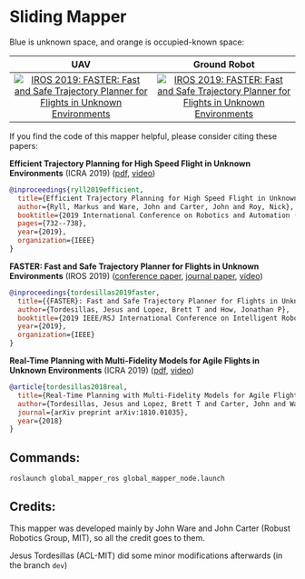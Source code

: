 # Sliding Mapper #

Blue is unknown space, and orange is occupied-known space:

**UAV**               |  **Ground Robot**          | 
:-------------------------:|:-------------------------:|
[![IROS 2019: FASTER: Fast and Safe Trajectory Planner for Flights in Unknown Environments](./imgs/uav_sim.gif)](https://www.youtube.com/watch?v=fkkkgomkX10 "IROS 2019: FASTER: Fast and Safe Trajectory Planner for Flights in Unknown Environments")      |  [![IROS 2019: FASTER: Fast and Safe Trajectory Planner for Flights in Unknown Environments](./imgs/gr_sim.gif)](https://youtu.be/L13k44-krcc "IROS 2019: FASTER: Fast and Safe Trajectory Planner for Flights in Unknown Environments") |  

If you find the code of this mapper helpful, please consider citing these papers:

**Efficient Trajectory Planning for High Speed Flight in Unknown Environments** (ICRA 2019) ([pdf](https://ieeexplore.ieee.org/abstract/document/8793930), [video](https://www.youtube.com/watch?v=Wic0-xyC_i8))
```bibtex
@inproceedings{ryll2019efficient,
  title={Efficient Trajectory Planning for High Speed Flight in Unknown Environments},
  author={Ryll, Markus and Ware, John and Carter, John and Roy, Nick},
  booktitle={2019 International Conference on Robotics and Automation (ICRA)},
  pages={732--738},
  year={2019},
  organization={IEEE}
}
```

**FASTER: Fast and Safe Trajectory Planner for Flights in Unknown Environments** (IROS 2019) ([conference paper](https://arxiv.org/abs/1903.03558), [journal paper](https://arxiv.org/abs/2001.04420), [video](https://www.youtube.com/watch?v=gwV0YRs5IWs))

```bibtex
@inproceedings{tordesillas2019faster,
  title={{FASTER}: Fast and Safe Trajectory Planner for Flights in Unknown Environments},
  author={Tordesillas, Jesus and Lopez, Brett T and How, Jonathan P},
  booktitle={2019 IEEE/RSJ International Conference on Intelligent Robots and Systems (IROS)},
  year={2019},
  organization={IEEE}
}

```

**Real-Time Planning with Multi-Fidelity Models for Agile Flights in Unknown Environments** (ICRA 2019) ([pdf](https://arxiv.org/abs/1810.01035), [video](https://www.youtube.com/watch?v=E4V2_B8x-UI))
```bibtex
@article{tordesillas2018real,
  title={Real-Time Planning with Multi-Fidelity Models for Agile Flights in Unknown Environments},
  author={Tordesillas, Jesus and Lopez, Brett T and Carter, John and Ware, John and How, Jonathan P},
  journal={arXiv preprint arXiv:1810.01035},
  year={2018}
}
```

## Commands:
`roslaunch global_mapper_ros global_mapper_node.launch`

## Credits:
This mapper was developed mainly by John Ware and John Carter (Robust Robotics Group, MIT), so all the credit goes to them. 

Jesus Tordesillas (ACL-MIT) did some minor modifications afterwards (in the branch `dev`)
